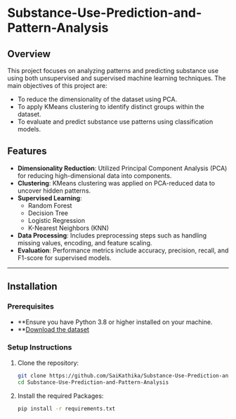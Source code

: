 # Substance-Use-Prediction-and-Pattern-Analysis

## Overview

This project focuses on analyzing patterns and predicting substance use using both unsupervised and supervised machine learning techniques. The main objectives of this project are:
- To reduce the dimensionality of the dataset using PCA.
- To apply KMeans clustering to identify distinct groups within the dataset.
- To evaluate and predict substance use patterns using classification models.

## Features
- **Dimensionality Reduction**: Utilized Principal Component Analysis (PCA) for reducing high-dimensional data into components.
- **Clustering**: KMeans clustering was applied on PCA-reduced data to uncover hidden patterns.
- **Supervised Learning**:
  - Random Forest
  - Decision Tree
  - Logistic Regression
  - K-Nearest Neighbors (KNN)
- **Data Processing**: Includes preprocessing steps such as handling missing values, encoding, and feature scaling.
- **Evaluation**: Performance metrics include accuracy, precision, recall, and F1-score for supervised models.

---

## Installation

### Prerequisites
- **Ensure you have Python 3.8 or higher installed on your machine.<br/>
- **[Download the dataset](https://www.samhsa.gov/data/data-we-collect/nsduh/datafiles?year=2017&data_collection=1137)

### Setup Instructions
1. Clone the repository:
   ```bash
   git clone https://github.com/SaiKathika/Substance-Use-Prediction-and-Pattern-Analysis.git
   cd Substance-Use-Prediction-and-Pattern-Analysis

2. Install the required Packages:
   ```bash
   pip install -r requirements.txt

   
